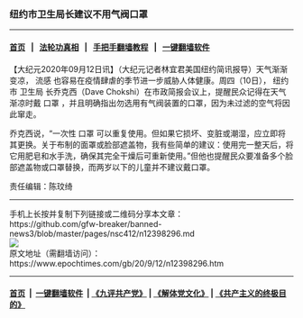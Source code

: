 ### 纽约市卫生局长建议不用气阀口罩
------------------------

#### [首页](https://github.com/gfw-breaker/banned-news3/blob/master/README.md) &nbsp;&nbsp;|&nbsp;&nbsp; [法轮功真相](https://github.com/begood0513/basic/blob/master/README.md)  &nbsp;&nbsp;|&nbsp;&nbsp; [手把手翻墙教程](https://github.com/gfw-breaker/guides/wiki)  &nbsp;&nbsp;|&nbsp;&nbsp; [一键翻墙软件](https://github.com/gfw-breaker/nogfw/blob/master/README.md)  



<div><p>
 【大纪元2020年09月12日讯】（大纪元记者林宜君美国纽约简讯报导）天气渐渐变凉，
 <ok href="https://www.epochtimes.com/gb/tag/%E6%B5%81%E6%84%9F.html">
  流感
 </ok>
 也容易在疫情肆虐的季节进一步威胁人体健康。周四（10日），
 <ok href="https://www.epochtimes.com/gb/tag/%E7%BA%BD%E7%BA%A6%E5%B8%82.html">
  纽约市
 </ok>
 <ok href="https://www.epochtimes.com/gb/tag/%E5%8D%AB%E7%94%9F%E5%B1%80.html">
  卫生局
 </ok>
 长乔克西（Dave Chokshi）在市政简报会议上，提醒民众记得在天气渐凉时戴
 <ok href="https://www.epochtimes.com/gb/tag/%E5%8F%A3%E7%BD%A9.html">
  口罩
 </ok>
 ，并且明确指出勿选用有气阀装置的口罩，因为未过滤的空气将因此窜走。
</p>
<p>
 乔克西说，“一次性
 <ok href="https://www.epochtimes.com/gb/tag/%E5%8F%A3%E7%BD%A9.html">
  口罩
 </ok>
 可以重复使用。但如果它损坏、变脏或潮湿，应立即将其更换。关于布制的面罩或脸部遮盖物，我有些简单的建议：使用完一整天后，将它用肥皂和水手洗，确保其完全干燥后可重新使用。”但他也提醒民众要准备多个脸部遮盖物或口罩替换，而两岁以下的儿童并不建议戴口罩。
</p>
<p>
 责任编辑：陈玟绮
</p>
</div>
<hr/>
手机上长按并复制下列链接或二维码分享本文章：<br/>
https://github.com/gfw-breaker/banned-news3/blob/master/pages/nsc412/n12398296.md <br/>
<a href='https://github.com/gfw-breaker/banned-news3/blob/master/pages/nsc412/n12398296.md'><img src='https://github.com/gfw-breaker/banned-news3/blob/master/pages/nsc412/n12398296.md.png'/></a> <br/>
原文地址（需翻墙访问）：https://www.epochtimes.com/gb/20/9/12/n12398296.htm


------------------------
#### [首页](https://github.com/gfw-breaker/banned-news3/blob/master/README.md) &nbsp;|&nbsp; [一键翻墙软件](https://github.com/gfw-breaker/nogfw/blob/master/README.md) &nbsp;| [《九评共产党》](https://github.com/gfw-breaker/9ping.md/blob/master/README.md#九评之一评共产党是什么) | [《解体党文化》](https://github.com/gfw-breaker/jtdwh.md/blob/master/README.md) | [《共产主义的终极目的》](https://github.com/gfw-breaker/gczydzjmd.md/blob/master/README.md)


<img src='http://gfw-breaker.win/banned-news3/pages/nsc412/n12398296.md' width='0px' height='0px'/>